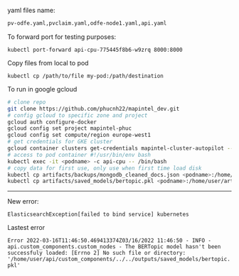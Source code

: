 yaml files name:

```bash
pv-odfe.yaml,pvclaim.yaml,odfe-node1.yaml,api.yaml
```
To forward port for testing purposes:
```
kubectl port-forward api-cpu-775445f8b6-w9zrq 8000:8000
```
Copy files from local to pod
```
kubectl cp /path/to/file my-pod:/path/destination
```
To run in google gcloud
```bash
# clone repo
git clone https://github.com/phucnh22/mapintel_dev.git
# config gcloud to specific zone and project
gcloud auth configure-docker
gcloud config set project mapintel-phuc
gcloud config set compute/region europe-west1
# get credentials for GKE cluster
gcloud container clusters get-credentials mapintel-cluster-autopilot --region=europe-west1
# access to pod container #!/usr/bin/env bash
kubectl exec -it <podname> -c api-cpu -- /bin/bash
# copy data for first use, only use when first time load disk
kubectl cp artifacts/backups/mongodb_cleaned_docs.json <podname>:/home/user/artifacts/backups/
kubectl cp artifacts/saved_models/bertopic.pkl <podname>:/home/user/artifacts/saved_models/

```
----
New error:

`ElasticsearchException[failed to bind service] kubernetes`

Lastest error

`Error
2022-03-16T11:46:50.469413374Z03/16/2022 11:46:50 - INFO - api.custom_components.custom_nodes - The BERTopic model hasn't been successfuly loaded: [Errno 2] No such file or directory: '/home/user/api/custom_components/../../outputs/saved_models/bertopic.pkl'`
